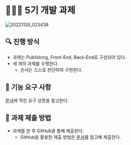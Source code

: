 # 👨🏻‍💻 5기 개발 과제
![20221126_023438](https://user-images.githubusercontent.com/101804857/204033985-eb3457e4-4752-4252-be55-c610938d0101.png)

## **🔍** 진행 방식

- 과제는 Publishing, Front-End, Back-End로 구성되어 있다.
- 세 개의 과제를 수행한다.
    - 순서는 스스로 판단하여 구현한다.

## **🚀** 기능 요구 사항

[문서](https://ujins.notion.site/9c439274afd446c18bfc0af251d5ce11)에 적힌 요구 상항을 참고한다.


## **📮** 과제 제출 방법

- 과제를 한 후 GitHub을 통해 제출한다.
    - GitHub을 활용한 제출 방법은 [문서](https://ujins.notion.site/82d426773837400099bc5c867ae8d1a5)를 참고해 제출한다.
